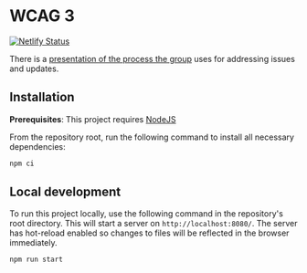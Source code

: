 # WCAG 3

[![Netlify Status](https://api.netlify.com/api/v1/badges/a86bd415-fbfb-4cdb-9b2f-19996c741051/deploy-status)](https://app.netlify.com/sites/wcag3-shawnthompson/deploys)

There is a [presentation of the process the group](https://docs.google.com/presentation/d/14qG2f-ZkhFDqox_qmzqC5tCUt1xJaumkJS2l5GaD-3o/edit#slide=id.p) uses for addressing issues and updates.

## Installation

**Prerequisites**: This project requires [NodeJS](https://nodejs.org/)

From the repository root, run the following command to install all necessary dependencies:

```sh
npm ci
```

## Local development

To run this project locally, use the following command in the repository's root directory. This will start a server on `http://localhost:8080/`. The server has hot-reload enabled so changes to files will be reflected in the browser immediately.

```sh
npm run start
```
